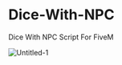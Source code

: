 # Dice-With-NPC
Dice With NPC Script For FiveM

![Untitled-1](https://user-images.githubusercontent.com/69751408/174144927-cbe437b0-cdb5-45b7-98fe-60957e4a3353.jpg)
